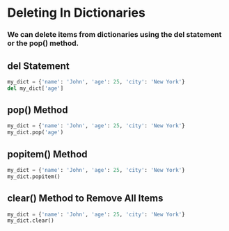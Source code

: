 # Deleting In Dictionaries

### We can delete items from dictionaries using the del statement or the pop() method.

## del Statement

```py
my_dict = {'name': 'John', 'age': 25, 'city': 'New York'}
del my_dict['age']
```

## pop() Method

```py
my_dict = {'name': 'John', 'age': 25, 'city': 'New York'}
my_dict.pop('age')
```

## popitem() Method

```py
my_dict = {'name': 'John', 'age': 25, 'city': 'New York'}
my_dict.popitem()
```

## clear() Method to Remove All Items

```py
my_dict = {'name': 'John', 'age': 25, 'city': 'New York'}
my_dict.clear()
```
